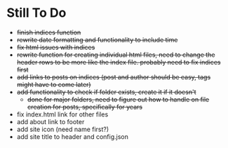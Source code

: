 # Still To Do  

* ~~finish indices function~~
* ~~rewrite date formatting and functionality to include time~~
* ~~fix html issues with indices~~
* ~~rewrite function for creating individual html files, need to change the header rows to be more like the index file. probably need to fix indices first~~
* ~~add links to posts on indices (post and author should be easy, tags might have to come later)~~
* ~~add functionality to check if folder exists, create it if it doesn't~~
  * ~~done for major folders, need to figure out how to handle on file creation for posts, specifically for years~~
* fix index.html link for other files
* add about link to footer
* add site icon (need name first?)
* add site title to header and config.json
